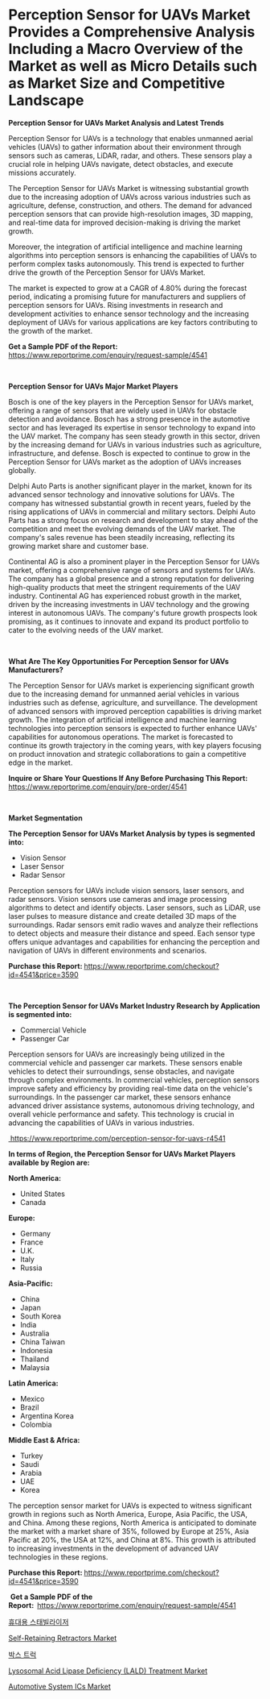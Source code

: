 <p><h1>Perception Sensor for UAVs Market Provides a Comprehensive Analysis Including a Macro Overview of the Market as well as Micro Details such as Market Size and Competitive Landscape</h1></p><p><strong>Perception Sensor for UAVs Market Analysis and Latest Trends</strong></p>
<p><p>Perception Sensor for UAVs is a technology that enables unmanned aerial vehicles (UAVs) to gather information about their environment through sensors such as cameras, LiDAR, radar, and others. These sensors play a crucial role in helping UAVs navigate, detect obstacles, and execute missions accurately.</p><p>The Perception Sensor for UAVs Market is witnessing substantial growth due to the increasing adoption of UAVs across various industries such as agriculture, defense, construction, and others. The demand for advanced perception sensors that can provide high-resolution images, 3D mapping, and real-time data for improved decision-making is driving the market growth.</p><p>Moreover, the integration of artificial intelligence and machine learning algorithms into perception sensors is enhancing the capabilities of UAVs to perform complex tasks autonomously. This trend is expected to further drive the growth of the Perception Sensor for UAVs Market.</p><p>The market is expected to grow at a CAGR of 4.80% during the forecast period, indicating a promising future for manufacturers and suppliers of perception sensors for UAVs. Rising investments in research and development activities to enhance sensor technology and the increasing deployment of UAVs for various applications are key factors contributing to the growth of the market.</p></p>
<p><strong>Get a Sample PDF of the Report:&nbsp;</strong> <a href="https://www.reportprime.com/enquiry/request-sample/4541">https://www.reportprime.com/enquiry/request-sample/4541</a></p>
<p>&nbsp;</p>
<p><strong>Perception Sensor for UAVs Major Market Players</strong></p>
<p><p>Bosch is one of the key players in the Perception Sensor for UAVs market, offering a range of sensors that are widely used in UAVs for obstacle detection and avoidance. Bosch has a strong presence in the automotive sector and has leveraged its expertise in sensor technology to expand into the UAV market. The company has seen steady growth in this sector, driven by the increasing demand for UAVs in various industries such as agriculture, infrastructure, and defense. Bosch is expected to continue to grow in the Perception Sensor for UAVs market as the adoption of UAVs increases globally.</p><p>Delphi Auto Parts is another significant player in the market, known for its advanced sensor technology and innovative solutions for UAVs. The company has witnessed substantial growth in recent years, fueled by the rising applications of UAVs in commercial and military sectors. Delphi Auto Parts has a strong focus on research and development to stay ahead of the competition and meet the evolving demands of the UAV market. The company's sales revenue has been steadily increasing, reflecting its growing market share and customer base.</p><p>Continental AG is also a prominent player in the Perception Sensor for UAVs market, offering a comprehensive range of sensors and systems for UAVs. The company has a global presence and a strong reputation for delivering high-quality products that meet the stringent requirements of the UAV industry. Continental AG has experienced robust growth in the market, driven by the increasing investments in UAV technology and the growing interest in autonomous UAVs. The company's future growth prospects look promising, as it continues to innovate and expand its product portfolio to cater to the evolving needs of the UAV market.</p></p>
<p>&nbsp;</p>
<p><strong>What Are The Key Opportunities For Perception Sensor for UAVs Manufacturers?</strong></p>
<p><p>The Perception Sensor for UAVs market is experiencing significant growth due to the increasing demand for unmanned aerial vehicles in various industries such as defense, agriculture, and surveillance. The development of advanced sensors with improved perception capabilities is driving market growth. The integration of artificial intelligence and machine learning technologies into perception sensors is expected to further enhance UAVs' capabilities for autonomous operations. The market is forecasted to continue its growth trajectory in the coming years, with key players focusing on product innovation and strategic collaborations to gain a competitive edge in the market.</p></p>
<p><strong>Inquire or Share Your Questions If Any Before Purchasing This Report:</strong> <a href="https://www.reportprime.com/enquiry/pre-order/4541">https://www.reportprime.com/enquiry/pre-order/4541</a></p>
<p>&nbsp;</p>
<p><strong>Market Segmentation</strong></p>
<p><strong>The Perception Sensor for UAVs Market Analysis by types is segmented into:</strong></p>
<p><ul><li>Vision Sensor</li><li>Laser Sensor</li><li>Radar Sensor</li></ul></p>
<p><p>Perception sensors for UAVs include vision sensors, laser sensors, and radar sensors. Vision sensors use cameras and image processing algorithms to detect and identify objects. Laser sensors, such as LiDAR, use laser pulses to measure distance and create detailed 3D maps of the surroundings. Radar sensors emit radio waves and analyze their reflections to detect objects and measure their distance and speed. Each sensor type offers unique advantages and capabilities for enhancing the perception and navigation of UAVs in different environments and scenarios.</p></p>
<p><strong>Purchase this Report:&nbsp;</strong><a href="https://www.reportprime.com/checkout?id=4541&price=3590">https://www.reportprime.com/checkout?id=4541&price=3590</a></p>
<p>&nbsp;</p>
<p><strong>The Perception Sensor for UAVs Market Industry Research by Application is segmented into:</strong></p>
<p><ul><li>Commercial Vehicle</li><li>Passenger Car</li></ul></p>
<p><p>Perception sensors for UAVs are increasingly being utilized in the commercial vehicle and passenger car markets. These sensors enable vehicles to detect their surroundings, sense obstacles, and navigate through complex environments. In commercial vehicles, perception sensors improve safety and efficiency by providing real-time data on the vehicle's surroundings. In the passenger car market, these sensors enhance advanced driver assistance systems, autonomous driving technology, and overall vehicle performance and safety. This technology is crucial in advancing the capabilities of UAVs in various industries.</p></p>
<p><a href="https://www.reportprime.com/perception-sensor-for-uavs-r4541">&nbsp;https://www.reportprime.com/perception-sensor-for-uavs-r4541</a></p>
<p><strong>In terms of Region, the Perception Sensor for UAVs Market Players available by Region are:</strong></p>
<p>
    <p> <strong> North America: </strong>
        <ul>
            <li>United States</li>
            <li>Canada</li>
        </ul>
        </p> 
    <p> <strong> Europe: </strong>
        <ul>
            <li>Germany</li>
            <li>France</li>
            <li>U.K.</li>
            <li>Italy</li>
            <li>Russia</li>
        </ul>
        </p> 
    <p> <strong> Asia-Pacific: </strong>
        <ul>
            <li>China</li>
            <li>Japan</li>
            <li>South Korea</li>
            <li>India</li>
            <li>Australia</li>
            <li>China Taiwan</li>
            <li>Indonesia</li>
            <li>Thailand</li>
            <li>Malaysia</li>
        </ul>
        </p> 
    <p> <strong> Latin America: </strong>
        <ul>
            <li>Mexico</li>
            <li>Brazil</li>
            <li>Argentina Korea</li>
            <li>Colombia</li>
        </ul>
        </p> 
    <p> <strong> Middle East & Africa: </strong>
        <ul>
            <li>Turkey</li>
            <li>Saudi</li>
            <li>Arabia</li>
            <li>UAE</li>
            <li>Korea</li>
        </ul>
    </p>
    </p>
<p><p>The perception sensor market for UAVs is expected to witness significant growth in regions such as North America, Europe, Asia Pacific, the USA, and China. Among these regions, North America is anticipated to dominate the market with a market share of 35%, followed by Europe at 25%, Asia Pacific at 20%, the USA at 12%, and China at 8%. This growth is attributed to increasing investments in the development of advanced UAV technologies in these regions.</p></p>
<p><strong>Purchase this Report: </strong><a href="https://www.reportprime.com/checkout?id=4541&price=3590">https://www.reportprime.com/checkout?id=4541&price=3590</a></p>
<p>&nbsp;<strong>Get a Sample PDF of the Report:&nbsp;&nbsp;</strong><a href="https://www.reportprime.com/enquiry/request-sample/4541">https://www.reportprime.com/enquiry/request-sample/4541</a></p>
<p><strong></strong></p>
<p><p><a href="https://github.com/mdmazharulnwr786/Market-Research-Report-List-1/blob/main/796010557376.md">휴대용 스태빌라이저</a></p><p><a href="https://issuu.com/reportprime-2/docs/self-retaining-retractors-market-size-2030.pptx">Self-Retaining Retractors Market</a></p><p><a href="https://github.com/berlianaparadilla48/Market-Research-Report-List-1/blob/main/163121257308.md">박스 트럭</a></p><p><a href="https://issuu.com/reportprime-2/docs/lysosomal-acid-lipase-deficiency-lald-treatment-ma">Lysosomal Acid Lipase Deficiency (LALD) Treatment Market</a></p><p><a href="https://github.com/Valeridd446677/Market-Research-Report-List-2/blob/main/automotive-system-ics-market.md">Automotive System ICs Market</a></p></p>